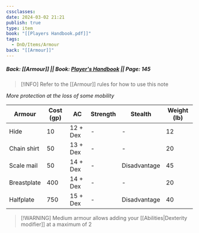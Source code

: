 ```yaml
---
cssclasses: 
date: 2024-03-02 21:21
publish: true
type: item
book: "[[Players Handbook.pdf]]"
tags:
  - DnD/Items/Armour
back: "[[Armour]]"
---
```

##### Back: [[Armour]] || Book: [Player's Handbook](https://drive.google.com/drive/folders/1O5bhpYizcIT5xxAoLOuzCRht_PVS7VSG?usp=sharing) || Page: 145


> [!INFO] Refer to the [[Armour]] rules for how to use this note

*More protection at the loss of some mobility*

| Armour      | Cost (gp) | AC       | Strength | Stealth      | Weight (lb) |
| ----------- | --------- | -------- | -------- | ------------ | ----------- |
| Hide        | 10        | 12 + Dex | -        | -            | 12          |
| Chain shirt | 50        | 13 + Dex | -        | -            | 20          |
| Scale mail  | 50        | 14 + Dex | -        | Disadvantage | 45          |
| Breastplate | 400       | 14 + Dex | -        | -            | 20          |
| Halfplate   | 750       | 15 + Dex | -        | Disadvantage | 40          |

> [!WARNING] Medium armour allows adding your [[Abilities|Dexterity modifier]] at a maximum of 2